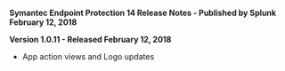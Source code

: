 **Symantec Endpoint Protection 14 Release Notes - Published by Splunk February 12, 2018**


**Version 1.0.11 - Released February 12, 2018**

* App action views and Logo updates
